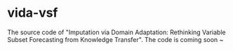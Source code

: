# vida-vsf
The source code of "Imputation via Domain Adaptation: Rethinking Variable Subset Forecasting from Knowledge Transfer".
The code is coming soon ~
